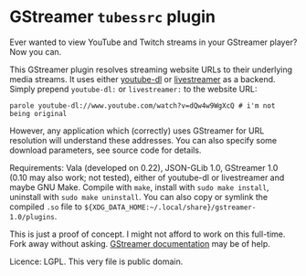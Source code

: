 # GStreamer `tubessrc` plugin

Ever wanted to view YouTube and Twitch streams in your GStreamer player? Now you can.

This GStreamer plugin resolves streaming website URLs to their underlying media streams. It uses either [youtube-dl](http://youtube-dl.org) or [livestreamer](http://github.com/chrippa/livestreamer) as a backend. Simply prepend `youtube-dl:` or `livestreamer:` to the website URL:

```
parole youtube-dl://www.youtube.com/watch?v=dQw4w9WgXcQ # i'm not being original
```

However, any application which (correctly) uses GStreamer for URL resolution will understand these addresses. You can also specify some download parameters, see source code for details.

Requirements: Vala (developed on 0.22), JSON-GLib 1.0, GStreamer 1.0 (0.10 may also work; not tested), either of youtube-dl or livestreamer and maybe GNU Make. Compile with `make`, install with `sudo make install`, uninstall with `sudo make uninstall`. You can also copy or symlink the compiled `.so` file to `${XDG_DATA_HOME:~/.local/share}/gstreamer-1.0/plugins`.

This is just a proof of concept. I might not afford to work on this full-time. Fork away without asking. [GStreamer documentation](http://gstreamer.freedesktop.org/documentation/) may be of help.

Licence: LGPL. This very file is public domain.
